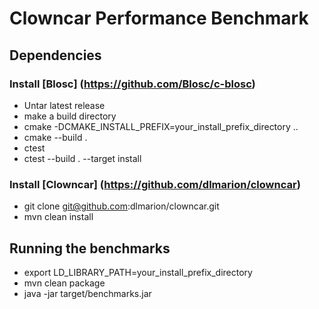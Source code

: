 # Clowncar Performance Benchmark

## Dependencies

### Install [Blosc] (https://github.com/Blosc/c-blosc)

* Untar latest release
* make a build directory
* cmake -DCMAKE\_INSTALL\_PREFIX=your\_install\_prefix\_directory ..
* cmake --build .
* ctest
* ctest --build . --target install

### Install [Clowncar] (https://github.com/dlmarion/clowncar)

* git clone git@github.com:dlmarion/clowncar.git
* mvn clean install

## Running the benchmarks

* export LD\_LIBRARY\_PATH=your\_install\_prefix\_directory
* mvn clean package
* java -jar target/benchmarks.jar
